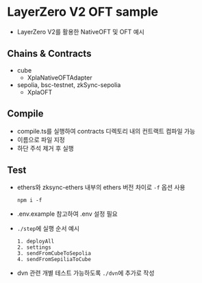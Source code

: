 # LayerZero V2 OFT sample
- LayerZero V2를 활용한 NativeOFT 및 OFT 예시

## Chains & Contracts
- cube
  - XplaNativeOFTAdapter
- sepolia, bsc-testnet, zkSync-sepolia
  - XplaOFT

## Compile
- compile.ts를 실행하여 contracts 디렉토리 내의 컨트랙트 컴파일 가능
- 이름으로 파일 지정
- 하단 주석 제거 후 실행

## Test
- ethers와 zksync-ethers 내부의 ethers 버전 차이로 `-f` 옵션 사용
  ```
  npm i -f
  ```

- .env.example 참고하여 .env 설정 필요

- `./step`에 실행 순서 예시
  ```
  1. deployAll
  2. settings
  3. sendFromCubeToSepolia
  4. sendFromSepiliaToCube
  ```

- dvn 관련 개별 테스트 가능하도록 `./dvn`에 추가로 작성


